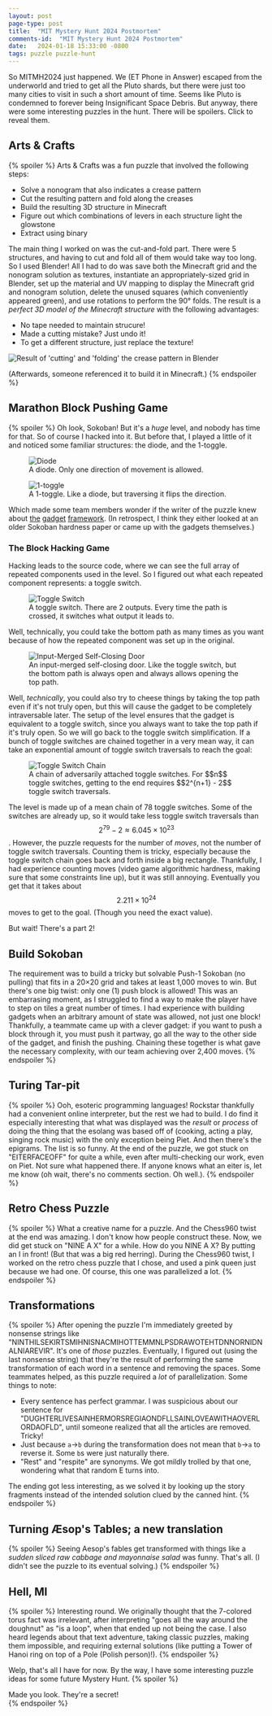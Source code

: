 ```yaml
---
layout: post
page-type: post
title:  "MIT Mystery Hunt 2024 Postmortem"
comments-id:  "MIT Mystery Hunt 2024 Postmortem"
date:   2024-01-18 15:33:00 -0800
tags: puzzle puzzle-hunt
---
```

So MITMH2024 just happened. We (ET Phone in Answer) escaped from the underworld and tried to get all the Pluto shards, but there were just too many cities to visit in such a short amount of time. Seems like Pluto is condemned to forever being Insignificant Space Debris. But anyway, there were some interesting puzzles in the hunt. There will be spoilers. Click to reveal them.

## Arts & Crafts

{% spoiler %}
Arts & Crafts was a fun puzzle that involved the following steps:
* Solve a nonogram that also indicates a crease pattern
* Cut the resulting pattern and fold along the creases
* Build the resulting 3D structure in Minecraft
* Figure out which combinations of levers in each structure light the glowstone
* Extract using binary

The main thing I worked on was the cut-and-fold part. There were 5 structures, and having to cut and fold all of them would take way too long. So I used Blender! All I had to do was save both the Minecraft grid and the nonogram solution as textures, instantiate an appropriately-sized grid in Blender, set up the material and UV mapping to display the Minecraft grid and nonogram solution, delete the unused squares (which conveniently appeared green), and use rotations to perform the 90° folds. The result is a *perfect 3D model of the Minecraft structure* with the following advantages:
* No tape needed to maintain strucure!
* Made a cutting mistake? Just undo it!
* To get a different structure, just replace the texture!

<img class="center-img" src="{{ '/assets/posts/mystery-hunt-2024-postmortem/minecraft-structures.png' | relative_url }}"
alt="Result of 'cutting' and 'folding' the crease pattern in Blender"/>

(Afterwards, someone referenced it to build it in Minecraft.)
{% endspoiler %}

## Marathon Block Pushing Game

{% spoiler %}
Oh look, Sokoban! But it's a *huge* level, and nobody has time for that. So of course I hacked into it. But before that, I played a little of it and noticed some familiar structures: the diode, and the 1-toggle.

<div class="figrow">
    <figure>
        <img class="center-img" src="{{ '/assets/posts/mystery-hunt-2024-postmortem/diode.svg' | relative_url}}"
            alt="Diode"/>
        <figcaption>A diode. Only one direction of movement is allowed.</figcaption>
    </figure>
    <figure>
        <img class="center-img" src="{{ '/assets/posts/mystery-hunt-2024-postmortem/1-toggle.svg' | relative_url}}"
            alt="1-toggle"/>
        <figcaption>A 1-toggle. Like a diode, but traversing it flips the direction.</figcaption>
    </figure>
</div>

Which made some team members wonder if the writer of the puzzle knew about [the](https://arxiv.org/pdf/1806.03539.pdf) [gadget](https://arxiv.org/pdf/1812.03592.pdf) [framework](https://arxiv.org/pdf/2006.01256.pdf). (In retrospect, I think they either looked at an older Sokoban hardness paper or came up with the gadgets themselves.)

### The Block Hacking Game

Hacking leads to the source code, where we can see the full array of repeated components used in the level. So I figured out what each repeated component represents: a toggle switch.

<div class="figrow">
    <figure>
        <img class="center-img" src="{{ '/assets/posts/mystery-hunt-2024-postmortem/toggle-switch.svg' | relative_url}}"
            alt="Toggle Switch"/>
        <figcaption>A toggle switch. There are 2 outputs. Every time the path is crossed, it switches what output it leads to.</figcaption>
    </figure>
</div>

Well, technically, you could take the bottom path as many times as you want because of how the repeated component was set up in the original.

<div class="figrow">
    <figure>
        <img class="center-img" src="{{ '/assets/posts/mystery-hunt-2024-postmortem/input-merged-scd.svg' | relative_url}}"
            alt="Input-Merged Self-Closing Door"/>
        <figcaption>An input-merged self-closing door. Like the toggle switch, but the bottom path is always open
            and always allows opening the top path.</figcaption>
    </figure>
</div>

Well, *technically*, you could also try to cheese things by taking the top path even if it's not truly open, but this will cause the gadget to be completely intraversable later. The setup of the level ensures that the gadget is equivalent to a toggle switch, since you always want to take the top path if it's truly open. So we will go back to the toggle switch simplification. If a bunch of toggle switches are chained together in a very mean way, it can take an exponential amount of toggle switch traversals to reach the goal:

<div class="figrow">
    <figure>
        <img class="center-img" src="{{ '/assets/posts/mystery-hunt-2024-postmortem/toggle-switch-chain.svg' | relative_url}}"
            alt="Toggle Switch Chain"/>
        <figcaption>A chain of adversarily attached toggle switches. For $$n$$ toggle switches, getting to the end requires
        $$2^{n+1} - 2$$ toggle switch traversals.</figcaption>
    </figure>
</div>

The level is made up of a mean chain of 78 toggle switches. Some of the switches are already up, so it would take less toggle switch traversals than $$2^{79} - 2 \approx 6.045\times 10^{23}$$. However, the puzzle requests for the number of *moves*, not the number of toggle switch traversals. Counting them is tricky, especially because the toggle switch chain goes back and forth inside a big rectangle. Thankfully, I had experience counting moves (video game algorithmic hardness, making sure that some constraints line up), but it was still annoying. Eventually you get that it takes about $$2.211\times 10^{24}$$ moves to get to the goal. (Though you need the exact value).

But wait! There's a part 2!

## Build Sokoban

The requirement was to build a tricky but solvable Push-1 Sokoban (no pulling) that fits in a 20×20 grid and takes at least 1,000 moves to win. But there's one big twist: only one (1) push block is allowed! This was an embarrasing moment, as I struggled to find a way to make the player have to step on tiles a great number of times. I had experience with building gadgets when an arbitrary amount of state was allowed, not just one block! Thankfully, a teammate came up with a clever gadget: if you want to push a block through it, you must push it partway, go all the way to the other side of the gadget, and finish the pushing. Chaining these together is what gave the necessary complexity, with our team achieving over 2,400 moves.
{% endspoiler %}

## Turing Tar-pit

{% spoiler %}
Ooh, esoteric programming languages! Rockstar thankfully had a convenient online interpreter, but the rest we had to build. I do find it especially interesting that what was displayed was the *result* or *process* of doing the thing that the esolang was based off of (cooking, acting a play, singing rock music) with the only exception being Piet. And then there's the epigrams. The list is so funny. At the end of the puzzle, we got stuck on "EITERFACEOFF" for quite a while, even after multi-checking our work, even on Piet. Not sure what happened there. If anyone knows what an eiter is, let me know (oh wait, there's no comments section. Oh well.).
{% endspoiler %}

## Retro Chess Puzzle

{% spoiler %}
What a creative name for a puzzle. And the Chess960 twist at the end was amazing. I don't know how people construct these. Now, we did get stuck on "NINE A X" for a while. How do you NINE A X? By putting an I in front! (But that was a big red herring). During the Chess960 twist, I worked on the retro chess puzzle that I chose, and used a pink queen just because we had one. Of course, this one was parallelized a lot.
{% endspoiler %}

## Transformations

{% spoiler %}
After opening the puzzle I'm immediately greeted by nonsense strings like "NINTHILSEKIRTSMIHNISNACMIHOTTEMMNLPSDRAWOTEHTDNNORNIDNALNIAREVIR". It's one of *those* puzzles. Eventually, I figured out (using the last nonsense string) that they're the result of performing the same transformation of each word in a sentence and removing the spaces. Some teammates helped, as this puzzle required a *lot* of parallelization. Some things to note:
* Every sentence has perfect grammar. I was suspicious about our sentence for "DUGHTERLIVESAINHERMORSREGIAONDFLLSAINLOVEAWITHAOVERLORDAOFLD", until someone realized that all the articles are removed. Tricky!
* Just because `a`→`b` during the transformation does not mean that `b`→`a` to reverse it. Some `b`s were just naturally there.
* "Rest" and "respite" are synonyms. We got mildly trolled by that one, wondering what that random E turns into.

The ending got less interesting, as we solved it by looking up the story fragments instead of the intended solution clued by the canned hint.
{% endspoiler %}

## Turning Æsop's Tables; a new translation

{% spoiler %}
Seeing Aesop's fables get transformed with things like a *sudden sliced raw cabbage and mayonnaise salad* was funny. That's all. (I didn't see the puzzle to its eventual solving.)
{% endspoiler %}

## Hell, MI

{% spoiler %}
Interesting round. We originally thought that the 7-colored torus fact was irrelevant, after interpreting "goes all the way around the doughnut" as "is a loop", when that ended up not being the case. I also heard legends about that text adventure, taking classic puzzles, making them impossible, and requiring external solutions (like putting a Tower of Hanoi ring on top of a Pole (Polish person)!).
{% endspoiler %}

Welp, that's all I have for now. By the way, I have some interesting puzzle ideas for some future Mystery Hunt.
{% spoiler %}
<div class="center-text">Made you look. They're a secret!</div>
{% endspoiler %}